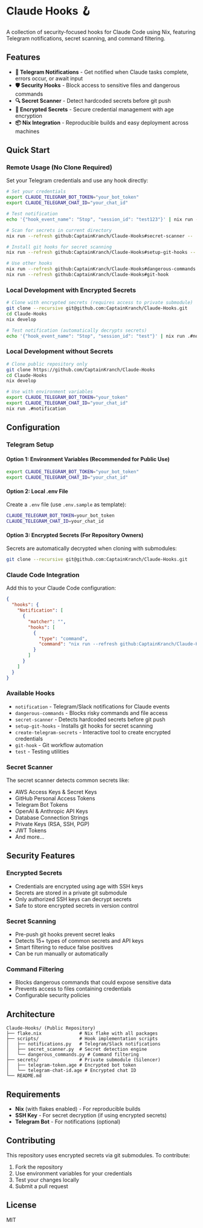 # Claude Hooks 🪝

A collection of security-focused hooks for Claude Code using Nix, featuring Telegram notifications, secret scanning, and command filtering.

## Features

- **🔔 Telegram Notifications** - Get notified when Claude tasks complete, errors occur, or await input
- **🛡️ Security Hooks** - Block access to sensitive files and dangerous commands
- **🔍 Secret Scanner** - Detect hardcoded secrets before git push
- **🔐 Encrypted Secrets** - Secure credential management with age encryption
- **📦 Nix Integration** - Reproducible builds and easy deployment across machines

## Quick Start

### Remote Usage (No Clone Required)

Set your Telegram credentials and use any hook directly:

```bash
# Set your credentials
export CLAUDE_TELEGRAM_BOT_TOKEN="your_bot_token"
export CLAUDE_TELEGRAM_CHAT_ID="your_chat_id"

# Test notification
echo '{"hook_event_name": "Stop", "session_id": "test123"}' | nix run --refresh github:CaptainKranch/Claude-Hooks#notification

# Scan for secrets in current directory
nix run --refresh github:CaptainKranch/Claude-Hooks#secret-scanner -- .

# Install git hooks for secret scanning
nix run --refresh github:CaptainKranch/Claude-Hooks#setup-git-hooks -- install

# Use other hooks
nix run --refresh github:CaptainKranch/Claude-Hooks#dangerous-commands
nix run --refresh github:CaptainKranch/Claude-Hooks#git-hook
```

### Local Development with Encrypted Secrets

```bash
# Clone with encrypted secrets (requires access to private submodule)
git clone --recursive git@github.com:CaptainKranch/Claude-Hooks.git
cd Claude-Hooks
nix develop

# Test notification (automatically decrypts secrets)
echo '{"hook_event_name": "Stop", "session_id": "test"}' | nix run .#notification
```

### Local Development without Secrets

```bash
# Clone public repository only
git clone https://github.com/CaptainKranch/Claude-Hooks
cd Claude-Hooks
nix develop

# Use with environment variables
export CLAUDE_TELEGRAM_BOT_TOKEN="your_token"
export CLAUDE_TELEGRAM_CHAT_ID="your_chat_id"
nix run .#notification
```

## Configuration

### Telegram Setup

#### Option 1: Environment Variables (Recommended for Public Use)
```bash
export CLAUDE_TELEGRAM_BOT_TOKEN="your_bot_token"
export CLAUDE_TELEGRAM_CHAT_ID="your_chat_id"
```

#### Option 2: Local .env File
Create a `.env` file (use `.env.sample` as template):
```bash
CLAUDE_TELEGRAM_BOT_TOKEN=your_bot_token
CLAUDE_TELEGRAM_CHAT_ID=your_chat_id
```

#### Option 3: Encrypted Secrets (For Repository Owners)
Secrets are automatically decrypted when cloning with submodules:
```bash
git clone --recursive git@github.com:CaptainKranch/Claude-Hooks.git
```

### Claude Code Integration

Add this to your Claude Code configuration:

```json
{
  "hooks": {
    "Notification": [
      {
        "matcher": "",
        "hooks": [
          {
            "type": "command",
            "command": "nix run --refresh github:CaptainKranch/Claude-Hooks#notification"
          }
        ]
      }
    ]
  }
}
```

### Available Hooks

- `notification` - Telegram/Slack notifications for Claude events
- `dangerous-commands` - Blocks risky commands and file access
- `secret-scanner` - Detects hardcoded secrets before git push
- `setup-git-hooks` - Installs git hooks for secret scanning
- `create-telegram-secrets` - Interactive tool to create encrypted credentials
- `git-hook` - Git workflow automation
- `test` - Testing utilities

### Secret Scanner

The secret scanner detects common secrets like:
- AWS Access Keys & Secret Keys
- GitHub Personal Access Tokens  
- Telegram Bot Tokens
- OpenAI & Anthropic API Keys
- Database Connection Strings
- Private Keys (RSA, SSH, PGP)
- JWT Tokens
- And more...

## Security Features

### Encrypted Secrets
- Credentials are encrypted using age with SSH keys
- Secrets are stored in a private git submodule
- Only authorized SSH keys can decrypt secrets
- Safe to store encrypted secrets in version control

### Secret Scanning
- Pre-push git hooks prevent secret leaks
- Detects 15+ types of common secrets and API keys
- Smart filtering to reduce false positives
- Can be run manually or automatically

### Command Filtering
- Blocks dangerous commands that could expose sensitive data
- Prevents access to files containing credentials
- Configurable security policies

## Architecture

```
Claude-Hooks/ (Public Repository)
├── flake.nix              # Nix flake with all packages
├── scripts/               # Hook implementation scripts
│   ├── notifications.py   # Telegram/Slack notifications
│   ├── secret_scanner.py  # Secret detection engine
│   └── dangerous_commands.py # Command filtering
├── secrets/               # Private submodule (Silencer)
│   ├── telegram-token.age # Encrypted bot token
│   └── telegram-chat-id.age # Encrypted chat ID
└── README.md
```

## Requirements

- **Nix** (with flakes enabled) - For reproducible builds
- **SSH Key** - For secret decryption (if using encrypted secrets)
- **Telegram Bot** - For notifications (optional)

## Contributing

This repository uses encrypted secrets via git submodules. To contribute:

1. Fork the repository
2. Use environment variables for your credentials
3. Test your changes locally
4. Submit a pull request

## License

MIT